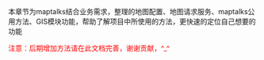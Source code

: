
本章节为maptalks结合业务需求，整理的地图配置、地图请求服务、maptalks公用方法、GIS模块功能，帮助了解项目中所使用的方法，更快速的定位自己想要的功能

<font color=red>注意：后期增加方法请在此文档完善，谢谢贡献，^_^</font>








